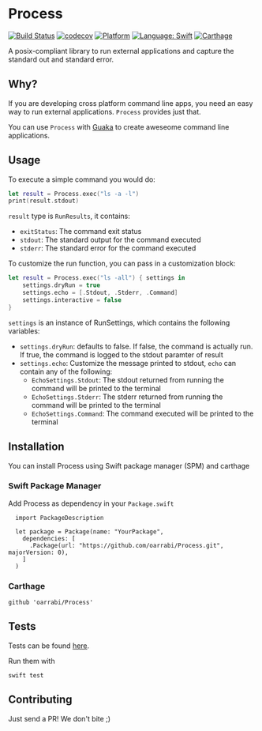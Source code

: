 # Process

[![Build Status](https://travis-ci.org/oarrabi/Process.svg?branch=master)](https://travis-ci.org/oarrabi/Process)
[![codecov](https://codecov.io/gh/oarrabi/Process/branch/master/graph/badge.svg)](https://codecov.io/gh/oarrabi/Process)
[![Platform](https://img.shields.io/badge/platform-osx-lightgrey.svg)](https://travis-ci.org/oarrabi/Process)
[![Language: Swift](https://img.shields.io/badge/language-swift-orange.svg)](https://travis-ci.org/oarrabi/Process)
[![Carthage](https://img.shields.io/badge/Carthage-compatible-4BC51D.svg?style=flat)](https://github.com/Carthage/Carthage)


A posix-compliant library to run external applications and capture the standard out and standard error.

## Why?

If you are developing cross platform command line apps, you need an easy way to run external applications. `Process` provides just that.

You can use `Process` with [Guaka](https://github.com/oarrabi/Process) to create aweseome command line applications.

## Usage

To execute a simple command you would do:

```swift
let result = Process.exec("ls -a -l")
print(result.stdout)
```

`result` type is `RunResults`, it contains:

- `exitStatus`: The command exit status
- `stdout`: The standard output for the command executed
- `stderr`: The standard error for the command executed

To customize the run function, you can pass in a customization block:

```swift
let result = Process.exec("ls -all") { settings in
    settings.dryRun = true
    settings.echo = [.Stdout, .Stderr, .Command]
    settings.interactive = false
}
```

`settings` is an instance of RunSettings, which contains the following variables:

- `settings.dryRun`: defaults to false. If false, the command is actually run. If true, the command is logged to the stdout paramter of result
- `settings.echo`: Customize the message printed to stdout, `echo` can contain any of the following:
    - `EchoSettings.Stdout`: The stdout returned from running the command will be printed to the terminal
    - `EchoSettings.Stderr`: The stderr returned from running the command will be printed to the terminal
    - `EchoSettings.Command`: The command executed will be printed to the terminal

## Installation
You can install Process using Swift package manager (SPM) and carthage

### Swift Package Manager
Add Process as dependency in your `Package.swift`

```
  import PackageDescription

  let package = Package(name: "YourPackage",
    dependencies: [
      .Package(url: "https://github.com/oarrabi/Process.git", majorVersion: 0),
    ]
  )
```

### Carthage
    github 'oarrabi/Process'

## Tests
Tests can be found [here](https://github.com/oarrabi/Process/tree/master/Tests).

Run them with
```
swift test
```

## Contributing

Just send a PR! We don't bite ;)
